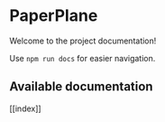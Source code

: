 # PaperPlane

Welcome to the project documentation!

Use `npm run docs` for easier navigation.

## Available documentation

[[index]]
